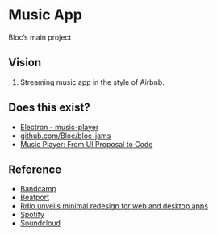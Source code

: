 # Music App

Bloc’s main project

## Vision

1. Streaming music app in the style of Airbnb.

## Does this exist?

* [Electron - music-player](https://electronjs.org/apps/music-player)
* [github.com/Bloc/bloc-jams](https://github.com/Bloc/bloc-jams)
* [Music Player: From UI Proposal to Code](https://stories.uplabs.com/music-player-3a85864d6df7)

## Reference

* [Bandcamp](https://bandcamp.com)
* [Beatport](https://www.beatport.com)
* [Rdio unveils minimal redesign for web and desktop apps](https://www.theverge.com/2012/6/28/3124696/rdio-minimal-redesign-web-desktop-apps)
* [Spotify](https://www.spotify.com)
* [Soundcloud](https://www.soundcloud.com)